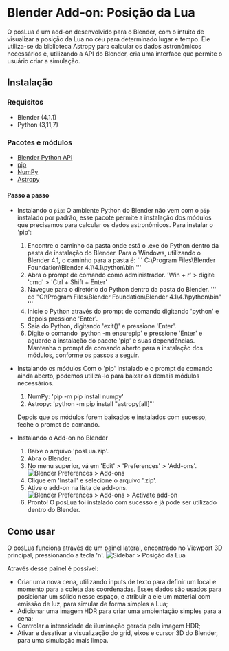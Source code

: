 # Blender Add-on: Posição da Lua
O posLua é um add-on desenvolvido para o Blender, com o intuito de visualizar a posição da Lua no céu para determinado lugar e tempo. Ele utiliza-se da biblioteca Astropy para calcular os dados astronômicos necessários e, utilizando a API do Blender, cria uma interface que permite o usuário criar a simulação.

## Instalação
### Requisitos
- Blender (4.1.1)
- Python (3,11,7)

### Pacotes e módulos
- [Blender Python API](https://docs.blender.org/api/current/index.html)
- [pip](https://pypi.org/project/pip/)
- [NumPy](https://numpy.org/)
- [Astropy](https://www.astropy.org/)

#### Passo a passo
- Instalando o `pip`: O ambiente Python do Blender não vem com o `pip` instalado por padrão, esse pacote permite a instalação dos módulos que precisamos para calcular os dados astronômicos.
Para instalar o 'pip':
  1. Encontre o caminho da pasta onde está o .exe do Python dentro da pasta de instalação do Blender.
     Para o Windows, utilizando o Blender 4.1, o caminho para a pasta é:
     '''
     C:\Program Files\Blender Foundation\Blender 4.1\4.1\python\bin
     '''
  2. Abra o prompt de comando como administrador.
     'Win + r' > digite 'cmd' > 'Ctrl + Shift + Enter'
  3. Navegue para o diretório do Python dentro da pasta do Blender.
     '''
     cd "C:\Program Files\Blender Foundation\Blender 4.1\4.1\python\bin"
     '''
  4. Inicie o Python através do prompt de comando digitando 'python' e depois pressione 'Enter'.
  5. Saia do Python, digitando 'exit()' e pressione 'Enter'.
  6. Digite o comando 'python -m ensurepip' e pressione 'Enter' e aguarde a instalação do pacote 'pip' e suas dependências.
     Mantenha o prompt de comando aberto para a instalação dos módulos, conforme os passos a seguir.

- Instalando os módulos
  Com o 'pip' instalado e o prompt de comando ainda aberto, podemos utilizá-lo para baixar os demais módulos necessários.
  1. NumPy: 'pip -m pip install numpy'
  2. Astropy: 'python -m pip install "astropy[all]"'
 
  Depois que os módulos forem baixados e instalados com sucesso, feche o prompt de comando.

- Instalando o Add-on no Blender
  1. Baixe o arquivo 'posLua.zip'.
  2. Abra o Blender.
  3. No menu superior, vá em 'Edit' > 'Preferences' > 'Add-ons'.
     ![Blender Preferences > Add-ons](https://github.com/brunomarrega-usp/posicao-da-lua-blender/assets/165938265/05e6961d-a743-4a2c-b6f5-7de788886ddd)
  4. Clique em 'Install' e selecione o arquivo '.zip'.
  5. Ative o add-on na lista de add-ons.
     ![Blender Preferences > Add-ons > Activate add-on](https://github.com/brunomarrega-usp/posicao-da-lua-blender/assets/165938265/f8057b0f-68c3-4e88-af73-04e9fa5050ed) 
  6. Pronto! O posLua foi instalado com sucesso e já pode ser utilizado dentro do Blender.
 
## Como usar
O posLua funciona através de um painel lateral, encontrado no Viewport 3D principal, pressionando a tecla 'n'.
![Sidebar > Posição da Lua](https://github.com/brunomarrega-usp/posicao-da-lua-blender/assets/165938265/96aec90d-db8d-4f2d-97db-40a174f82c5f)

Através desse painel é possível:
- Criar uma nova cena, utilizando inputs de texto para definir um local e momento para a coleta das coordenadas. Esses dados são usados para posicionar um sólido nesse espaço, e atribuir a ele um material com emissão de luz, para simular de forma simples a Lua;
- Adicionar uma imagem HDR para criar uma ambientação simples para a cena;
- Controlar a intensidade de iluminação gerada pela imagem HDR;
- Ativar e desativar a visualização do grid, eixos e cursor 3D do Blender, para uma simulação mais limpa.













